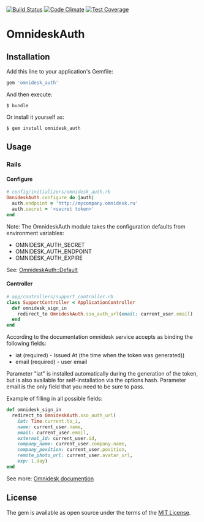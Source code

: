 [![Build Status](https://travis-ci.org/justCxx/omnidesk_auth.svg?branch=master)](https://travis-ci.org/justCxx/omnidesk_auth)
[![Code Climate](https://codeclimate.com/github/justCxx/omnidesk_auth/badges/gpa.svg)](https://codeclimate.com/github/justCxx/omnidesk_auth)
[![Test Coverage](https://codeclimate.com/github/justCxx/omnidesk_auth/badges/coverage.svg)](https://codeclimate.com/github/justCxx/omnidesk_auth/coverage)

# OmnideskAuth

## Installation

Add this line to your application's Gemfile:

```ruby
gem 'omnidesk_auth'
```

And then execute:

    $ bundle

Or install it yourself as:

    $ gem install omnidesk_auth

## Usage

### Rails

#### Configure

```ruby
# config/initializers/omnidesk_auth.rb
OmnideskAuth.configure do |auth|
  auth.endpoint = 'http://mycompany.omnidesk.ru'
  auth.secret = '<secret token>'
end
```

Note: The OmnideskAuth module takes the configuration defaults from environment variables:

 - OMNIDESK_AUTH_SECRET
 - OMNIDESK_AUTH_ENDPOINT
 - OMNIDESK_AUTH_EXPIRE

See: [OmnideskAuth::Default](lib/omnidesk_auth/default.rb)

#### Controller
```ruby
# app/controllers/support_controller.rb
class SupportController < ApplicationController
  def omnidesk_sign_in
    redirect_to OmnideskAuth.sso_auth_url(email: current_user.email)
  end
end
```

According to the documentation omnidesk service accepts as binding the following fields:

- iat (required) - Issued At (the time when the token was generated))
- email (required) - user email

Parameter "iat" is installed automatically during the generation of the token, but is also available for self-installation via the options hash.
Parameter email is the only field that you need to be sure to pass.

Example of filling in all possible fields:

```ruby
def omnidesk_sign_in
  redirect_to OmnideskAuth.sso_auth_url(
    iat: Time.current.to_i,
    name: current_user.name,
    email: current_user.email,
    external_id: current_user.id,
    company_name: current_user.company.name,
    company_position: current_user.position,
    remote_photo_url: current_user.avatar_url,
    exp: 1.day)
end
```

See more: [Omnidesk documention](https://support.omnidesk.ru/knowledge_base/item/54180)

## License

The gem is available as open source under the terms of the [MIT License](http://opensource.org/licenses/MIT).

